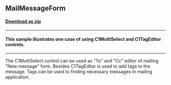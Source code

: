 ## MailMessageForm
#### [Download as zip](https://grapecity.github.io/DownGit/#/home?url=https://github.com/GrapeCity/ComponentOne-WinForms-Samples/tree/master/NetFramework\MultiSelect\CS\MailMessageForm)
____
#### This sample illustrates one case of using C1MultiSelect and C1TagEditor controls.
____
The C1MultiSelect control can be used as "To" and "Cc" editor of mailing "New message" form.
Besides C1TagEditor is used to add tags to the message.
Tags can be used to finding necessary messages in mailing application.
